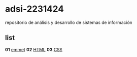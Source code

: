 # adsi-2231424
repositorio  de  análisis y desarrollo de sistemas de información
## list
**01** [emmet](01/emmet)
**02** [HTML](02/HTML)
**03** [CSS](03/CSS)